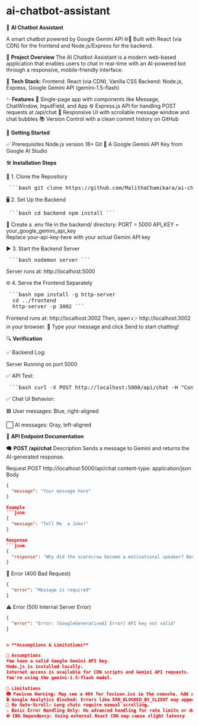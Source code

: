 # ai-chatbot-assistant

🤖 **AI Chatbot Assistant**

A smart  chatbot powered by Google Gemini API 🌐💬
Built with React (via CDN) for the frontend and Node.js/Express for the backend.

🌟 **Project Overview**
The AI Chatbot Assistant is a modern web-based application that enables users to chat in real-time with an AI-powered bot through a responsive, mobile-friendly interface.

🧰 **Tech Stack:**
Frontend: React (via CDN), Vanilla CSS
Backend: Node.js, Express, Google Gemini API (gemini-1.5-flash)

✨ **Features**
🎨 Single-page  app with components like Message, ChatWindow, InputField, and App
⚙️ Express.js API for handling POST requests at /api/chat
📱 Responsive UI with scrollable message window and chat bubbles
📚 Version Control with a clean commit history on GitHub

🚀 **Getting Started**

✅ Prerequisites
Node.js version 18+
Git
🔑 A Google Gemini API Key from Google AI Studio

🛠️ **Installation Steps**

📂 1. Clone the Repository
<pre> ```bash git clone https://github.com/MalithaChamikara/ai-chatbot-assistant.git cd ai-chatbot-assistant ``` </pre>

🖥️ 2. Set Up the Backend
  <pre> ```bash cd backend npm install ``` </pre>

  🔐 Create a .env file in the backend/ directory:
  PORT = 5000
  API_KEY = your_google_gemini_api_key  
  Replace your-api-key-here with your actual Gemini API key

▶️ 3. Start the Backend Server
  <pre> ```bash nodemon server ``` </pre>
  Server runs at: http://localhost:5000

🌐 4. Serve the Frontend Separately
  <pre> ```bash npm install -g http-server
  cd ../frontend
  http-server -p 3002 ``` </pre>
  Frontend runs at: http://localhost:3002
  Then, open 👉 http://localhost:3002 in your browser.
  💬 Type your message and click Send to start chatting!

🔍 **Verification**

✅ Backend Log:

Server Running on port 5000

✅ API Test:

<pre> ```bash curl -X POST http://localhost:5000/api/chat -H "Content-Type: application/json" -d '{"message": "Hello"}' ``` </pre>

✅ Chat UI Behavior:

🟦 User messages: Blue, right-aligned

⬜ AI messages: Gray, left-aligned

📜 **API Endpoint Documentation**

🗨️ **POST /api/chat**
Description
Sends a message to Gemini and returns the AI-generated response.

Request
POST http://localhost:5000/api/chat
content-type: application/json
Body
```json
{
  "message": "Your message here"
}

Example
```json
{
  "message": "Tell Me  a Joke!"
}

Response
```json
{
  "response": "Why did the scarecrow become a motivational speaker? Because he was outstanding in his field!"
}
```
🚫 Error (400 Bad Request)
```json
{
  "error": "Message is required"
}
```
⚠️ Error (500 Internal Server Error)
```json
{
  "error": "Error: [GoogleGenerativeAI Error] API key not valid"
}


⚙️ **Assumptions & Limitations**

🤔 Assumptions
You have a valid Google Gemini API key.
Node.js is installed locally.
Internet access is available for CDN scripts and Gemini API requests.
You're using the gemini-1.5-flash model.

🚧 Limitations
📷 Favicon Warning: May see a 404 for favicon.ico in the console. Add a favicon to resolve.
🔒 Google Analytics Blocked: Errors like ERR_BLOCKED_BY_CLIENT may appear due to ad blockers. Doesn’t affect functionality.
📜 No Auto-Scroll: Long chats require manual scrolling.
⚠️ Basic Error Handling Only: No advanced handling for rate limits or detailed server errors.
🌐 CDN Dependency: Using external React CDN may cause slight latency